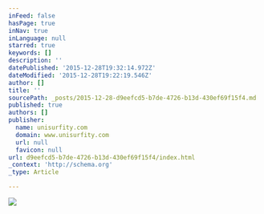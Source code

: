 ```yaml
---
inFeed: false
hasPage: true
inNav: true
inLanguage: null
starred: true
keywords: []
description: ''
datePublished: '2015-12-28T19:32:14.972Z'
dateModified: '2015-12-28T19:22:19.546Z'
author: []
title: ''
sourcePath: _posts/2015-12-28-d9eefcd5-b7de-4726-b13d-430ef69f15f4.md
published: true
authors: []
publisher:
  name: unisurfity.com
  domain: www.unisurfity.com
  url: null
  favicon: null
url: d9eefcd5-b7de-4726-b13d-430ef69f15f4/index.html
_context: 'http://schema.org'
_type: Article

---
```

![](https://static.wixstatic.com/media/232589_739c8eb788bc49229a849ef5972e0e3b.jpg/v1/fill/w_980,h_310,al_c,q_80/232589_739c8eb788bc49229a849ef5972e0e3b.jpg)
